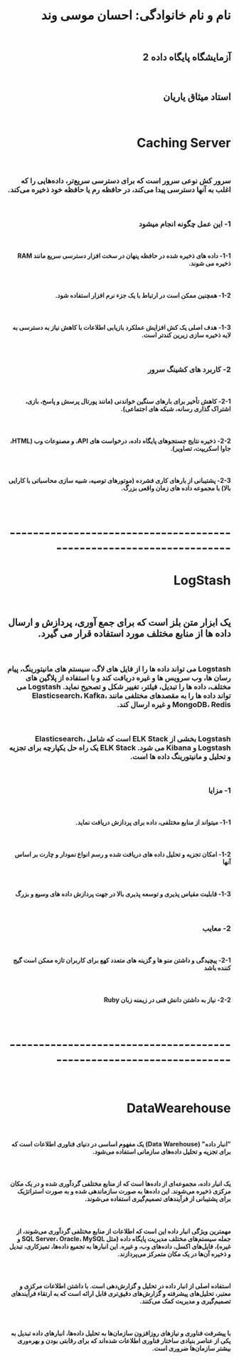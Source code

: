 <h1 dir="rtl">نام و نام خانوادگی: احسان موسی وند</h1>
<br>
<h2 dir="rtl">آزمایشگاه پایگاه داده 2</h2>
<br>
<h2 dir="rtl">استاد میثاق یاریان</h2>
<br>
<div dir="rtl">
<h1 dir="rtl">Caching Server</h1>
  <br>
  <h3 dir="rtl">سرور کش نوعی سرور است که برای دسترسی سریع‌تر، داده‌هایی را که اغلب به آنها دسترسی پیدا می‌کند، در حافظه رم یا حافظه خود ذخیره می‌کند.</h3>
  <br>
<h3 dir="rtl">1- این عمل چگونه انجام میشود</h3>
  <br>
  <h4 dir="rtl">1-1- داده های ذخیره شده در حافظه پنهان در سخت افزار دسترسی سریع مانند RAM ذخیره می شوند.</h4>
  <br>
  <h4 dir="rtl">1-2- همچنین ممکن است در ارتباط با یک جزء نرم افزار استفاده شود.</h4>
  <br>
  <h4 dir="rtl">1-3- هدف اصلی یک کش افزایش عملکرد بازیابی اطلاعات با کاهش نیاز به دسترسی به لایه ذخیره سازی زیرین کندتر است.</h4>
  <br>
<h3 dir="rtl">2- کاربرد های کشینگ سرور</h3>
  <br>
  <h4 dir="rtl">2-1- کاهش تأخیر برای بارهای سنگین خواندنی (مانند پورتال پرسش و پاسخ، بازی، اشتراک گذاری رسانه، شبکه های اجتماعی).</h4>
  <br>
  <h4 dir="rtl">2-2-	ذخیره نتایج جستجوهای پایگاه داده، درخواست های API، و مصنوعات وب (HTML، جاوا اسکریپت، تصاویر).</h4>
  <br>
  <h4 dir="rtl">2-3- پشتیبانی از بارهای کاری فشرده (موتورهای توصیه، شبیه سازی محاسباتی با کارایی بالا) با مجموعه داده های زمان واقعی بزرگ.</h4>
  <br>
<h1 dir="rtl">--------------------------------------------------------------------</h1>
<h1 dir="rtl">LogStash</h1>
  <br>
  <h2 dir="rtl">یک ابزار متن بلز است که برای جمع آوری، پردازش و ارسال داده ها از منابع مختلف مورد استفاده قرار می گیرد.</h2>
  <br>
    <h3 dir="rtl">Logstash می تواند داده ها را از فایل های لاگ، سیستم های مانیتورینگ، پیام رسان ها، وب سرویس ها و غیره دریافت کند و با استفاده از پلاگین های مختلف، داده ها را تبدیل، فیلتر، تغییر شکل و تصحیح نماید. Logstash می تواند داده ها را به مقصدهای مختلفی مانند Elasticsearch، Kafka، MongoDB، Redis و غیره ارسال کند.</h3>
  <br>
    <h3 dir="rtl">Logstash بخشی از ELK Stack است که شامل Elasticsearch، Logstash و Kibana می شود. ELK Stack یک راه حل یکپارچه برای تجزیه و تحلیل و مانیتورینگ داده ها است.</h3>
  <br>
<h3 dir="rtl">1- مزایا</h3>
  <br>
  <h4 dir="rtl">1-1- میتواند از منابع مختلفی، داده برای پردازش دریافت نماید.</h4>
  <br>
  <h4 dir="rtl">1-2- امکان تجزیه و تحلیل داده های دریافت شده و رسم انواع نمودار و چارت بر اساس آنها</h4>
  <br>
  <h4 dir="rtl">1-3- قابلیت مقیاس پذیری و توسعه پذیری بالا در جهت پردازش داده های وسیع و بزرگ</h4>
  <br>
<h3 dir="rtl">2- معایب</h3>
  <br>
  <h4 dir="rtl">2-1- پیچیدگی و داشتن منو ها و گزینه های متعدد کهع برای کاربران تازه ممکن است گیج کننده باشد</h4>
  <br>
  <h4 dir="rtl">2-2-	نیاز به داشتن دانش فنی در زیمنه زبان Ruby</h4>
  <br>
<h1 dir="rtl">--------------------------------------------------------------------</h1>
  <br>
<h1 dir="rtl">DataWearehouse</h1>
  <br>
  <h4 dir="rtl">"انبار داده" (Data Warehouse) یک مفهوم اساسی در دنیای فناوری اطلاعات است که برای تجزیه و تحلیل داده‌های سازمانی استفاده می‌شود.</h3>
  <br>
  <h4 dir="rtl">یک انبار داده، مجموعه‌ای از داده‌ها است که از منابع مختلفی گردآوری شده و در یک مکان مرکزی ذخیره می‌شوند. این داده‌ها به صورت سازماندهی شده و به صورت استراتژیک برای پشتیبانی از فرآیندهای تصمیم‌گیری استفاده می‌شوند.</h3>
  <br>
  <h4 dir="rtl">مهمترین ویژگی انبار داده این است که اطلاعات از منابع مختلفی گردآوری می‌شوند، از جمله سیستم‌های مختلف مدیریت پایگاه داده (مثل SQL Server، Oracle، MySQL و غیره)، فایل‌های اکسل، داده‌های وب، و غیره. این انبارها به تجمیع داده‌ها، تمیزکاری، تبدیل و ذخیره آن‌ها 
    در یک مکان متمرکز می‌پردازند.</h4>
  <br>
  <h4 dir="rtl">استفاده اصلی از انبار داده در تحلیل و گزارش‌دهی است. با داشتن اطلاعات مرکزی و معتبر، تحلیل‌های پیشرفته و گزارش‌های دقیق‌تری قابل ارائه است که به ارتقاء فرآیندهای تصمیم‌گیری و مدیریت کمک می‌کنند.</h4>
  <br>
  <h4 dir="rtl">با پیشرفت فناوری و نیازهای روزافزون سازمان‌ها به تحلیل داده‌ها، انبارهای داده تبدیل به یکی از عناصر بنیادی ساختار فناوری اطلاعات شده‌اند که برای رقابتی بودن و بهره‌وری بیشتر سازمان‌ها ضروری است.</h4>
  <br>
